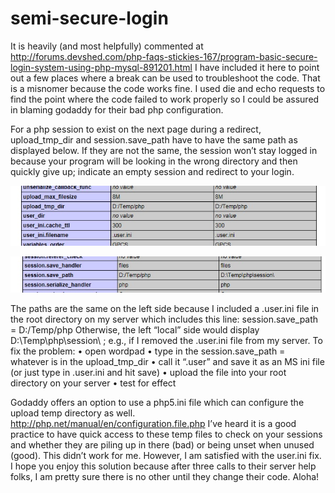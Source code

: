 # semi-secure-login
 It is heavily (and most helpfully) commented at http://forums.devshed.com/php-faqs-stickies-167/program-basic-secure-login-system-using-php-mysql-891201.html I have included it here to point out a few places where a break can be used to troubleshoot the code. That is a misnomer because the code works fine. I used die and echo requests to find the point where the code failed to work properly so I could be assured in blaming godaddy for their bad php configuration. 
 
 For a php session to exist on the next page during a redirect, upload_tmp_dir and session.save_path have to have the same path as displayed below. If they are not the same, the session won’t stay logged in because your program will be looking in the wrong directory and then quickly give up; indicate an empty session and redirect to your login.

![alt tag](https://github.com/sagitarra/semi-secure-login/blob/master/uploadtemp.jpg)




![alt tag](https://github.com/sagitarra/semi-secure-login/blob/master/sessionsavepath.jpg)


The paths are the same on the left side because I included a  .user.ini file in the root directory on my server which includes this line: session.save_path = D:/Temp/php   Otherwise, the left “local” side would display D:\Temp\php\session\ ; e.g., if I removed the .user.ini file from my server.
To fix the problem:
•	open wordpad
•	type in the session.save_path = whatever is in the upload_tmp_dir
•	call it “.user” and save it as an MS ini file (or just type in .user.ini and hit save)
•	upload the file into your root directory on your server 
•	test for effect

Godaddy offers an option to use a php5.ini file which can configure the upload temp directory as well.  http://php.net/manual/en/configuration.file.php I’ve heard it is a good practice to have quick access to these temp files to check on your sessions and whether they are piling up in there (bad) or being unset when unused (good).  This didn’t work for me. However, I am satisfied with the user.ini fix. I hope you enjoy this solution because after three calls to their server help folks, I am pretty sure there is no other until they change their code. Aloha!



